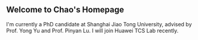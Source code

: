 ## Welcome to Chao's Homepage

I'm currently a PhD candidate at Shanghai Jiao Tong University, advised by Prof. Yong Yu and Prof. Pinyan Lu. I will join Huawei TCS Lab recently.
